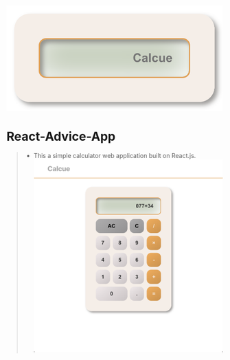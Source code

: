 ![calcue_logo](src/images/calcue_logo.png)
# React-Advice-App

> - This a simple calculator web application built on React.js. 
> ![Calcue_screenshot](src/images/calcue_screenshot.png)